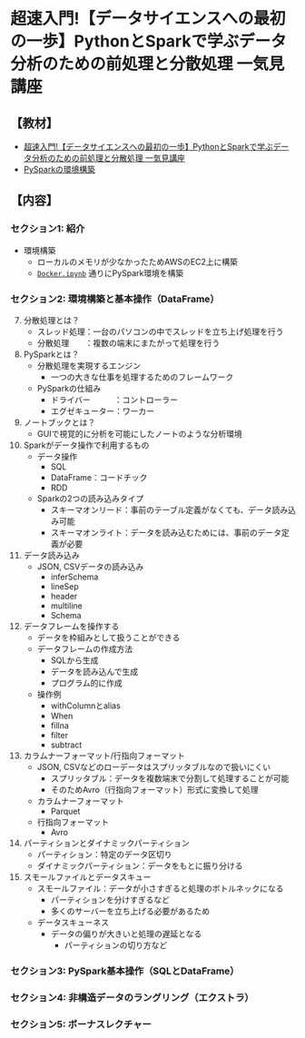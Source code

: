 # 超速入門!【データサイエンスへの最初の一歩】PythonとSparkで学ぶデータ分析のための前処理と分散処理 一気見講座

## 【教材】
* [超速入門!【データサイエンスへの最初の一歩】PythonとSparkで学ぶデータ分析のための前処理と分散処理 一気見講座](https://www.udemy.com/course/spark-python-crush-course/)
* [PySparkの環境構築](https://github.com/yk-st/pyspark_settings)

## 【内容】
### セクション1: 紹介
* 環境構築
    * ローカルのメモリが少なかったためAWSのEC2上に構築
    * [`Docker.ipynb`](https://github.com/yk-st/pyspark_settings/blob/main/Docker.ipynb) 通りにPySpark環境を構築

### セクション2: 環境構築と基本操作（DataFrame）
7. 分散処理とは？
    * スレッド処理：一台のパソコンの中でスレッドを立ち上げ処理を行う
    * 分散処理　　：複数の端末にまたがって処理を行う
8. PySparkとは？
    * 分散処理を実現するエンジン
        * 一つの大きな仕事を処理するためのフレームワーク
    * PySparkの仕組み
        * ドライバー　　　：コントローラー
        * エグゼキューター：ワーカー
9. ノートブックとは？
    * GUIで視覚的に分析を可能にしたノートのような分析環境
10. Sparkがデータ操作で利用するもの
    * データ操作
        * SQL
        * DataFrame：コードチック
        * RDD
    * Sparkの2つの読み込みタイプ
        * スキーマオンリード：事前のテーブル定義がなくても、データ読み込み可能
        * スキーマオンライト：データを読み込むためには、事前のデータ定義が必要
11. データ読み込み
    * JSON, CSVデータの読み込み
        * inferSchema
        * lineSep
        * header
        * multiline
        * Schema
12. データフレームを操作する
    * データを枠組みとして扱うことができる
    * データフレームの作成方法
        * SQLから生成
        * データを読み込んで生成
        * プログラム的に作成
    * 操作例
        * withColumnとalias
        * When
        * fillna
        * filter
        * subtract
13. カラムナーフォーマット/行指向フォーマット
    * JSON, CSVなどのローデータはスプリッタブルなので扱いにくい
        * スプリッタブル：データを複数端末で分割して処理することが可能
        * そのためAvro（行指向フォーマット）形式に変換して処理
    * カラムナーフォーマット
        * Parquet
    * 行指向フォーマット
        * Avro
14. パーティションとダイナミックパーティション
    * パーティション：特定のデータ区切り
    * ダイナミックパーティション：データをもとに振り分ける
15. スモールファイルとデータスキュー
    * スモールファイル：データが小さすぎると処理のボトルネックになる
        * パーティションを分けすぎるなど
        * 多くのサーバーを立ち上げる必要があるため
    * データスキューネス
        * データの偏りが大きいと処理の遅延となる
            * パーティションの切り方など

### セクション3: PySpark基本操作（SQLとDataFrame）


### セクション4: 非構造データのラングリング（エクストラ）

### セクション5: ボーナスレクチャー
